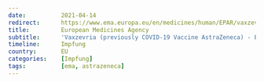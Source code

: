 ```yaml
---
date:          2021-04-14
redirect:      https://www.ema.europa.eu/en/medicines/human/EPAR/vaxzevria-previously-covid-19-vaccine-astrazeneca
title:         European Medicines Agency
subtitle:      'Vaxzevria (previously COVID-19 Vaccine AstraZeneca) - European Medicines Agency'
timeline:      Impfung
country:       EU
categories:    [Impfung]
tags:          [ema, astrazeneca]
---
```

